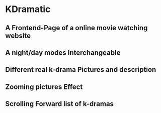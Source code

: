 # KDramatic

## A Frontend-Page of **a online movie watching website**

## A **night/day** modes Interchangeable

## Different **real** k-drama Pictures and **description**

## **Zooming** pictures Effect

## **Scrolling Forward list** of k-dramas
